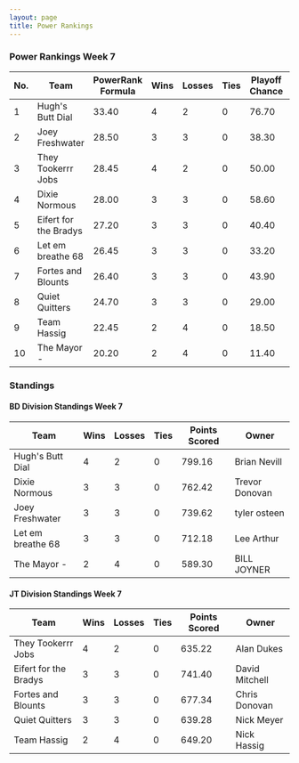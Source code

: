 ```yaml
---
layout: page
title: Power Rankings
---
```


### Power Rankings Week 7

|   No. | Team                   |   PowerRank Formula |   Wins |   Losses |   Ties |   Playoff Chance |   Points Scored | Owner           |
|-------|------------------------|---------------------|--------|----------|--------|------------------|-----------------|-----------------|
|     1 | Hugh's  Butt Dial      |               33.40 |      4 |        2 |      0 |            76.70 |          799.16 | Brian Nevill    |
|     2 | Joey Freshwater        |               28.50 |      3 |        3 |      0 |            38.30 |          739.62 | tyler osteen    |
|     3 | They Tookerrr Jobs     |               28.45 |      4 |        2 |      0 |            50.00 |          635.22 | Alan Dukes      |
|     4 | Dixie Normous          |               28.00 |      3 |        3 |      0 |            58.60 |          762.42 | Trevor  Donovan |
|     5 | Eifert  for the Bradys |               27.20 |      3 |        3 |      0 |            40.40 |          741.40 | David Mitchell  |
|     6 | Let em breathe 68      |               26.45 |      3 |        3 |      0 |            33.20 |          712.18 | Lee Arthur      |
|     7 | Fortes and Blounts     |               26.40 |      3 |        3 |      0 |            43.90 |          677.34 | Chris Donovan   |
|     8 | Quiet Quitters         |               24.70 |      3 |        3 |      0 |            29.00 |          639.28 | Nick Meyer      |
|     9 | Team  Hassig           |               22.45 |      2 |        4 |      0 |            18.50 |          649.20 | Nick Hassig     |
|    10 | The Mayor -            |               20.20 |      2 |        4 |      0 |            11.40 |          589.30 | BILL JOYNER     |

### Standings

#### BD Division Standings Week 7

| Team              |   Wins |   Losses |   Ties |   Points Scored | Owner           |
|-------------------|--------|----------|--------|-----------------|-----------------|
| Hugh's  Butt Dial |      4 |        2 |      0 |          799.16 | Brian Nevill    |
| Dixie Normous     |      3 |        3 |      0 |          762.42 | Trevor  Donovan |
| Joey Freshwater   |      3 |        3 |      0 |          739.62 | tyler osteen    |
| Let em breathe 68 |      3 |        3 |      0 |          712.18 | Lee Arthur      |
| The Mayor -       |      2 |        4 |      0 |          589.30 | BILL JOYNER     |

#### JT Division Standings Week 7

| Team                   |   Wins |   Losses |   Ties |   Points Scored | Owner          |
|------------------------|--------|----------|--------|-----------------|----------------|
| They Tookerrr Jobs     |      4 |        2 |      0 |          635.22 | Alan Dukes     |
| Eifert  for the Bradys |      3 |        3 |      0 |          741.40 | David Mitchell |
| Fortes and Blounts     |      3 |        3 |      0 |          677.34 | Chris Donovan  |
| Quiet Quitters         |      3 |        3 |      0 |          639.28 | Nick Meyer     |
| Team  Hassig           |      2 |        4 |      0 |          649.20 | Nick Hassig    |
